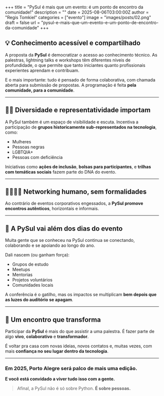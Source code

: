 +++
title = "PySul é mais que um evento: é um ponto de encontro da comunidade!"
description = ""
date = 2025-08-06T03:00:00Z
author = "Regis Tomkiel"
categories = ["evento"]
image = "images/posts/02.png"
draft = false
url = "pysul-e-mais-que-um-evento-e-um-ponto-de-encontro-da-comunidade"
+++

## 💡 Conhecimento acessível e compartilhado

A proposta da **PySul** é democratizar o acesso ao conhecimento técnico. As palestras, lightning talks e workshops têm diferentes níveis de profundidade, o que permite que tanto iniciantes quanto profissionais experientes aprendam e contribuam.

E o mais importante: tudo é pensado de forma colaborativa, com chamada aberta para submissão de propostas. A programação é feita **pela comunidade, para a comunidade**.

---

## 🏳️‍🌈 Diversidade e representatividade importam

A PySul também é um espaço de visibilidade e escuta. Incentiva a participação de **grupos historicamente sub-representados na tecnologia**, como:

* Mulheres
* Pessoas negras
* LGBTQIA+
* Pessoas com deficiência

Iniciativas como **ações de inclusão**, **bolsas para participantes**, e **trilhas com temáticas sociais** fazem parte do DNA do evento.

---

## 🫱🏽‍🫲🏿 Networking humano, sem formalidades

Ao contrário de eventos corporativos engessados, a **PySul promove encontros autênticos**, horizontais e informais.

---

## 🔁 A PySul vai além dos dias do evento

Muita gente que se conheceu na PySul continua se conectando, colaborando e se apoiando ao longo do ano.

Dali nascem (ou ganham força):

* Grupos de estudo
* Meetups
* Mentorias
* Projetos voluntários
* Comunidades locais

A conferência é o gatilho, mas os impactos se multiplicam **bem depois que as luzes do auditório se apagam**.

---

## 💛 Um encontro que transforma

Participar da **PySul** é mais do que assistir a uma palestra.
É fazer parte de algo **vivo**, **colaborativo** e **transformador**.

É voltar pra casa com novas ideias, novos contatos e, muitas vezes, com mais **confiança no seu lugar dentro da tecnologia**.

---

### Em 2025, Porto Alegre será palco de mais uma edição.

**E você está convidado a viver tudo isso com a gente.**

> Afinal, a PySul não é só sobre Python.
> **É sobre pessoas.**

